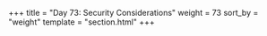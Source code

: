 +++
title = "Day 73: Security Considerations"
weight = 73
sort_by = "weight"
template = "section.html"
+++
